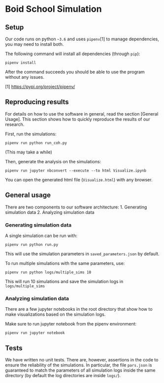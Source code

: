 # Boid School Simulation

## Setup

Our code runs on python `~3.6` and uses `pipenv`[1] to manage dependencies, you may need to install both.

The following command will install all dependencies (through `pip`):

`pipenv install`

After the command succeeds you should be able to use the program without any issues.

[1] https://pypi.org/project/pipenv/

## Reproducing results

For details on how to use the software in general, read the section [General Usage]. This section shows how to quickly reproduce the results of our research.

First, run the simulations:

`pipenv run python run_coh.py`   

(This may take a while)

Then, generate the analysis on the simulations:

`pipenv run jupyter nbconvert --execute --to html Visualize.ipynb`

You can open the generated html file (`Visualize.html`) with any browser.

## General usage

There are two components to our software architecture:
    1. Generating simulation data
    2. Analyzing simulation data

### Generating simulation data

A single simulation can be run with:

`pipenv run python run.py`

This will use the simulation parameters in `saved_parameters.json` by default.

To run multiple simulations with the same parameters, use:

`pipenv run python logs/multiple_sims 10`

This will run 10 simulations and save the simulation logs in `logs/multiple_sims`

### Analyzing simulation data

There are a few jupyter notebooks in the root directory that show how to make visualizations based on the simulation logs.

Make sure to run jupyter notebook from the pipenv environment:

`pipenv run jupyter notebook`

## Tests

We have written no unit tests. There are, however, assertions in the code to ensure the reliability of the simulations. In particular, the file `pars.json` is guaranteed to match the parameters of all simulation logs inside the same directory (by default the log directories are inside `logs/`).